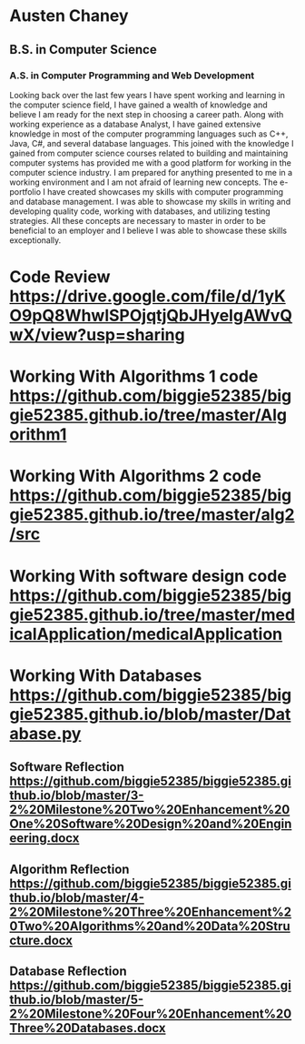 # Austen Chaney
## B.S. in Computer Science
### A.S. in Computer Programming and Web Development

Looking back over the last few years I have spent working and learning in the computer science field, I have gained a wealth of knowledge and believe I am ready for the next step in choosing a career path. Along with working experience as a database Analyst, I have gained extensive knowledge in most of the computer programming languages such as C++, Java, C#, and several database languages. This joined with the knowledge I gained from computer science courses related to building and maintaining computer systems has provided me with a good platform for working in the computer science industry. I am prepared for anything presented to me in a working environment and I am not afraid of learning new concepts. The e-portfolio I have created showcases my skills with computer programming and database management. I was able to showcase my skills in writing and developing quality code, working with databases, and utilizing testing strategies. All these concepts are necessary to master in order to be beneficial to an employer and I believe I was able to showcase these skills exceptionally. 

# Code Review https://drive.google.com/file/d/1yKO9pQ8WhwlSPOjqtjQbJHyelgAWvQwX/view?usp=sharing
# Working With Algorithms 1 code https://github.com/biggie52385/biggie52385.github.io/tree/master/Algorithm1
# Working With Algorithms 2 code https://github.com/biggie52385/biggie52385.github.io/tree/master/alg2/src
# Working With software design code https://github.com/biggie52385/biggie52385.github.io/tree/master/medicalApplication/medicalApplication
# Working With Databases https://github.com/biggie52385/biggie52385.github.io/blob/master/Database.py
## Software Reflection https://github.com/biggie52385/biggie52385.github.io/blob/master/3-2%20Milestone%20Two%20Enhancement%20One%20Software%20Design%20and%20Engineering.docx
## Algorithm Reflection https://github.com/biggie52385/biggie52385.github.io/blob/master/4-2%20Milestone%20Three%20Enhancement%20Two%20Algorithms%20and%20Data%20Structure.docx
## Database Reflection https://github.com/biggie52385/biggie52385.github.io/blob/master/5-2%20Milestone%20Four%20Enhancement%20Three%20Databases.docx
